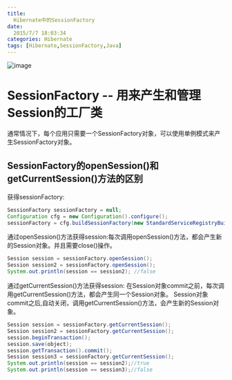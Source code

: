 ```yaml
---
title:
  Hibernate中的SessionFactory
date:
  2015/7/7 18:03:34
categories: Hibernate
tags: [Hibernate,SessionFactory,Java]
---
```

![image](http://ww4.sinaimg.cn/mw690/7c2c72d3gw1f2ojtjgebvj21kw0fsjsw.jpg)
# SessionFactory -- 用来产生和管理Session的工厂类
通常情况下，每个应用只需要一个SessionFactory对象，可以使用单例模式来产生SessionFactory对象。

## SessionFactory的openSession()和getCurrentSession()方法的区别
获得sessionFactory:
```java
SessionFactory sessionFactory = null;
Configuration cfg = new Configuration().configure();
sessionFactory = cfg.buildSessionFactory(new StandardServiceRegistryBuilder().applySettings(cfg.getProperties()).build());
```
<!-- more -->
通过openSession()方法获得session:
​每次调用openSession()方法，都会产生新的Session对象。并且需要close()操作。
```java
Session session = sessionFactory.openSession();
Session session2 = sessionFactory.openSession();
System.out.println(session == session2); //false
```
​​通过getCurrentSession()方法获得session:
在Session对象commit之前，每次调用getCurrentSession()方法，都会产生同一个Session对象。
Session对象commit之后,自动关闭，调用getCurrentSession()方法，会产生新的Session对象。
```java
Session session = sessionFactory.getCurrentSession();
Session session2 = sessionFactory.getCurrentSession();
session.beginTransaction();
session.save(object);
session.getTransaction().commit();
Session session3 = sessionFactory.getCurrentSession();
System.out.println(session == session2);//true
System.out.println(session == session3);//false
```
